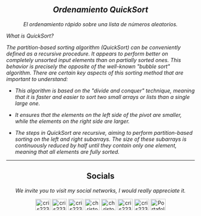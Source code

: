 <i>
    <h2 align="center">Ordenamiento QuickSort</h2>
    <p align="center">El ordenamiento rápido sobre una lista de números aleatorios.</p>
</i>

<i>
  <p align="justify">
  What is QuickSort?
  
  The partition-based sorting algorithm (QuickSort) can be conveniently defined as a recursive procedure. 
  It appears to perform better on completely unsorted input elements than on partially sorted ones. 
  This behavior is precisely the opposite of the well-known "bubble sort" algorithm. 
  There are certain key aspects of this sorting method that are important to understand:
  
  - This algorithm is based on the "divide and conquer" technique, meaning that it is faster and easier 
    to sort two small arrays or lists than a single large one.
  
  - It ensures that the elements on the left side of the pivot are smaller, while the elements on the right side are larger.
  
  - The steps in QuickSort are recursive, aiming to perform partition-based sorting on the left and right subarrays. 
    The size of these subarrays is continuously reduced by half until they contain only one element, 
    meaning that all elements are fully sorted.
  </p>
</i>

---

<p aligh="justify"><h2 align="center">Socials</h2></p>
<i><p align="center">We invite you to visit my social networks, I would really appreciate it.</p></i>
  
<p align="center">
<a href="https://fb.com/cris223511" target="_blank"><img align="center" src="https://raw.githubusercontent.com/rahuldkjain/github-profile-readme-generator/master/src/images/icons/Social/facebook.svg" alt="cris223511" height="30" width="40" /></a>
<a href="https://twitter.com/cris223511" target="_blank"><img align="center" src="https://raw.githubusercontent.com/rahuldkjain/github-profile-readme-generator/master/src/images/icons/Social/twitter.svg" alt="cris223511" height="30" width="40" /></a>
<a href="https://instagram.com/cris223511.dev" target="_blank"><img align="center" src="https://raw.githubusercontent.com/rahuldkjain/github-profile-readme-generator/master/src/images/icons/Social/instagram.svg" alt="cris223511.dev" height="30" width="40" /></a>
<a href="https://www.youtube.com/channel/UC9CdEoE4egh0uHrHMn7J5lA" target="_blank"><img align="center" src="https://raw.githubusercontent.com/rahuldkjain/github-profile-readme-generator/master/src/images/icons/Social/youtube.svg" alt="christopher ps" height="30" width="40" /></a>
<a href="https://www.linkedin.com/in/cris223511/" target="_blank"><img align="center" src="https://raw.githubusercontent.com/rahuldkjain/github-profile-readme-generator/master/src/images/icons/Social/linked-in-alt.svg" alt="christopher PS" height="30" width="40" /></a>
<a href="https://es.stackoverflow.com/users/262104/cris223511-dev" target="_blank"><img align="center" src="https://raw.githubusercontent.com/rahuldkjain/github-profile-readme-generator/master/src/images/icons/Social/stack-overflow.svg" alt="cris223511-dev" height="30" width="40" /></a>
<a href="https://github.com/cris223511" target="_blank"><img align="center" src="https://raw.githubusercontent.com/rahuldkjain/github-profile-readme-generator/master/src/images/icons/Social/github.svg" alt="cris223511" height="30" width="40" /></a>
<a href="https://cris223511.github.io/portafolio/" target="_blank"><img align="center" src="https://raw.githubusercontent.com/rahuldkjain/github-profile-readme-generator/master/src/images/icons/Social/dribbble.svg" alt="Portafolio" height="30" width="40" /></a>
</p>
